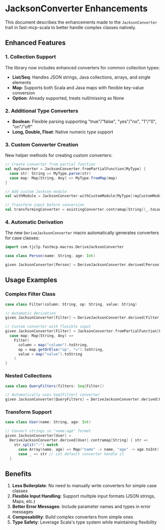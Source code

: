 # JacksonConverter Enhancements

This document describes the enhancements made to the `JacksonConverter` trait in fast-mcp-scala to better handle complex classes natively.

## Enhanced Features

### 1. Collection Support
The library now includes enhanced converters for common collection types:

- **List/Seq**: Handles JSON strings, Java collections, arrays, and single elements
- **Map**: Supports both Scala and Java maps with flexible key-value conversion
- **Option**: Already supported, treats null/missing as None

### 2. Additional Type Converters
- **Boolean**: Flexible parsing supporting "true"/"false", "yes"/"no", "1"/"0", "on"/"off"
- **Long, Double, Float**: Native numeric type support

### 3. Custom Converter Creation
New helper methods for creating custom converters:

```scala
// Create converter from partial function
val myConverter = JacksonConverter.fromPartialFunction[MyType] {
  case str: String => MyType.parse(str)
  case map: Map[String, Any] => MyType.fromMap(map)
}

// Add custom Jackson module
val withModule = JacksonConverter.withCustomModule[MyType](myCustomModule)

// Transform input before conversion
val transformingConverter = existingConverter.contramap[String](_.toLowerCase)
```

### 4. Automatic Derivation
The new `DeriveJacksonConverter` macro automatically generates converters for case classes:

```scala
import com.tjclp.fastmcp.macros.DeriveJacksonConverter

case class Person(name: String, age: Int)

given JacksonConverter[Person] = DeriveJacksonConverter.derived[Person]
```

## Usage Examples

### Complex Filter Class
```scala
case class Filter(column: String, op: String, value: String)

// Automatic derivation
given JacksonConverter[Filter] = DeriveJacksonConverter.derived[Filter]

// Custom converter with flexible input
given JacksonConverter[Filter] = JacksonConverter.fromPartialFunction[Filter] {
  case map: Map[String, Any] =>
    Filter(
      column = map("column").toString,
      op = map.getOrElse("op", "=").toString,
      value = map("value").toString
    )
}
```

### Nested Collections
```scala
case class QueryFilters(filters: Seq[Filter])

// Automatically uses Seq[Filter] converter
given JacksonConverter[QueryFilters] = DeriveJacksonConverter.derived[QueryFilters]
```

### Transform Support
```scala
case class User(name: String, age: Int)

// Convert strings in "name:age" format
given JacksonConverter[User] = 
  DeriveJacksonConverter.derived[User].contramap[String] { str =>
    str.split(":") match
      case Array(name, age) => Map("name" -> name, "age" -> age.toInt)
      case _ => str // Let default converter handle it
  }
```

## Benefits

1. **Less Boilerplate**: No need to manually write converters for simple case classes
2. **Flexible Input Handling**: Support multiple input formats (JSON strings, Maps, etc.)
3. **Better Error Messages**: Include parameter names and types in error messages
4. **Composability**: Build complex converters from simple ones
5. **Type Safety**: Leverage Scala's type system while maintaining flexibility